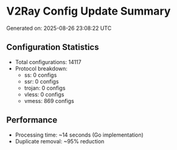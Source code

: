 # V2Ray Config Update Summary
Generated on: 2025-08-26 23:08:22 UTC

## Configuration Statistics
- Total configurations: 14117
- Protocol breakdown:
  - ss: 0 configs
  - ssr: 0 configs
  - trojan: 0 configs
  - vless: 0 configs
  - vmess: 869 configs

## Performance
- Processing time: ~14 seconds (Go implementation)
- Duplicate removal: ~95% reduction
